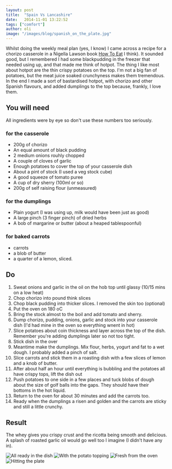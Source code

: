 ```yaml
---
layout: post
title:  "Spain Vs Lancashire"
date:   2014-11-01 13:22:52
tags: ["comfort"] 
author: oli
image: "/images/blog/spanish_on_the_plate.jpg"
---
```


Whilst doing the weekly meal plan (yes, I know) I came across a recipe for a chorizo casserole in a Nigella Lawson book [How To Eat](http://www.amazon.co.uk/gp/product/0701189185?ie=UTF8&camp=3194&creative=21330&creativeASIN=0701189185&linkCode=shr&tag=wwwcoldclimat-21&linkId=F2AYXX2BEKR4SP6S&qid=1414931147&sr=8-2) I think).  It sounded good, but I remembered I had some blackpudding in the freezer that needed using up, and that made me think of hotpot.  The thing I like most about hotpot are the thin crispy potatoes on the top.  I'm not a big fan of potatoes, but the meat juice soaked crunchyness makes them tremendous.  In the end I made a sort of bastardised hotpot, with chorizo and other Spanish flavours, and added dumplings to the top because, frankly, I love them.


## You will need

All ingredients were by eye so don't use these numbers too seriously.

### for the casserole
* 200g of chorizo
* An equal amount of black pudding
* 2 medium onions rouhly chopped
* A couple of cloves of garlic
* Enough potatoes to cover the top of your casserole dish
* About a pint of stock (I used a veg stock cube)
* A good squeeze of tomato puree
* A cup of dry sherry (100ml or so)
* 200g of self raising flour (unmeasured)

### for the dumplings
* Plain yogurt (I was using up, milk would have been just as good)
* A large pinch (3 finger pinch) of dried herbs
* A bob of margarine or butter (about a heaped tablespoonful)

### for baked carrots
* carrots
* a blob of butter
* a quarter of a lemon, sliced.


## Do

1. Sweat onions and garlic in the oil on the hob top until glassy (10/15 mins on a low heat)
2. Chop chorizo into pound think slices
3. Chop black pudding into thicker slices.  I removed the skin too (optional)
4. Put the oven on 180 oC
5. Bring the stock almost to the boil and add tomato and sherry.
6. Dump chorizo, pudding, onions, garlic and stock into your casserole dish (I'd had mine in the oven so everything wnent in hot)
7. Slice potatoes about coin thickness and layer across the top of the dish. Remember you're adding dumplings later so not too tight.
8. Stick dish in the over
9. Meantime make the dumplings.  Mix flour, herbs, yogurt and fat to a wet dough.  I probably added a pinch of salt.
10. Slice carrots and stick them in a roasting dish with a few slices of lemon and a knob of butter.
10. After about half an hour until everything is bubbling and the potatoes all have crispy tops, lift the dish out
11. Push potatoes to one side in a few places and tuck blobs of dough about the size of golf balls into the gaps.  They should have their bottoms in the hot liquid.
12. Return to the oven for about 30 minutes and add the carrots too.
13. Ready when the dumplings a risen and golden and the carrots are sticky and still a little crunchy.



## Result

The whey gives you crispy crust and the ricotta being smooth and delicious.  A splash of roasted garlic oil would go well too I imagine (I didn't have any in).

![All ready in the dish ](/images/blog/spanish_pre_oven.jpg "All ready in the dish")
![With the potato topping](/images/blog/spanish_pre_oven_dished.jpg "With the potato topping")
![Fresh from the oven](/images/blog/spanish_post_oven.jpg "Fresh from the oven")
![Hitting the plate](/images/blog/spanish_on_the_plate.jpg "Hitting the plate")
